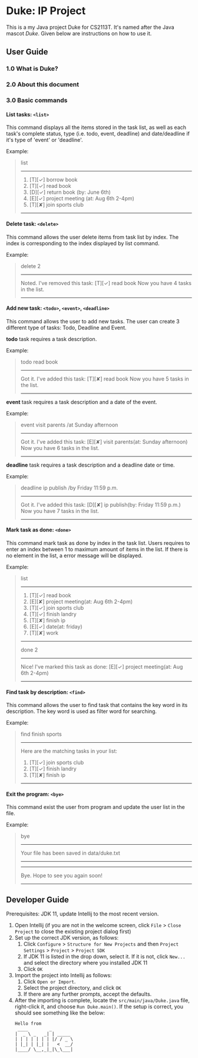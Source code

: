 # Duke: IP Project

This is a my Java project Duke for CS2113T. It's named after the Java mascot _Duke_. Given below are instructions on how to use it.

## User Guide

### 1.0 What is Duke? 

### 2.0 About this document


### 3.0 Basic commands

   #### List tasks: `<list>`
   This command displays all the items stored in the task list, as well as each task's complete status, type (i.e. todo, event, deadline) and date/deadline if it's type of 'event' or 'deadline'.
   
   Example:
   > list
   >   ____________________________________________________________
   >   1. [T][✓] borrow book
   >   2. [T][✓] read book
   >   3. [D][✓] return book (by: June 6th)
   >   4. [E][✓] project meeting (at: Aug 6th 2-4pm)
   >   5. [T][✘] join sports club
   >   ____________________________________________________________
   
   
   #### Delete task: `<delete>`
   This command allows the user delete items from task list by index. The index is corresponding to the index displayed by list command.
   
   Example:
   > delete 2
   >   ____________________________________________________________
   >   Noted. I've removed this task:
   >   [T][✓] read book
   >   Now you have 4 tasks in the list.
   >   ____________________________________________________________
  
  
   #### Add new task: `<todo>`, `<event>`, `<deadline>`
   This command allows the user to add new tasks. The user can create 3 different type of tasks: Todo, Deadline and Event.
   
   **todo** task requires a task description.
   
   Example:
   > todo read book
   >   ____________________________________________________________
   >   Got it. I've added this task:
   >   [T][✘] read book
   >   Now you have 5 tasks in the list.
   >   ____________________________________________________________
   
   **event** task requires a task description and a date of the event.
   
   Example:
   > event visit parents /at Sunday afternoon
   >   ____________________________________________________________
   >   Got it. I've added this task:
   >   [E][✘] visit parents(at: Sunday afternoon)
   >   Now you have 6 tasks in the list.
   >   ____________________________________________________________
   
   **deadline** task requires a task description and a deadline date or time.
   
   Example:
   > deadline ip publish /by Friday 11:59 p.m.
   >   ____________________________________________________________
   >   Got it. I've added this task:
   >   [D][✘] ip publish(by: Friday 11:59 p.m.)
   >   Now you have 7 tasks in the list.
   >   ____________________________________________________________
   
   
   #### Mark task as done: `<done>`
   This command mark task as done by index in the task list. Users requires to enter an index between 1 to maximum amount of items in the list. If there is no element in the list, a error message will be displayed.
   
   Example:
   > list
   >   ____________________________________________________________
   >   1. [T][✓] read book
   >   2. [E][✘] project meeting(at: Aug 6th 2-4pm)
   >   3. [T][✓] join sports club
   >   4. [T][✓] finish landry
   >   5. [T][✘] finish ip
   >   6. [E][✓] date(at: friday)
   >   7. [T][✘] work
   >   ____________________________________________________________
   > done 2
   >   ____________________________________________________________
   >   Nice! I've marked this task as done:
   >   [E][✓] project meeting(at: Aug 6th 2-4pm)
   >   ____________________________________________________________
   
   
   #### Find task by description: `<find>`
   This command allows the user to find task that contains the key word in its description. The key word is used as filter word for searching.
   
   Example: 
   > find finish sports
   >   ____________________________________________________________
   >   Here are the matching tasks in your list:
   >   1. [T][✓] join sports club
   >   2. [T][✓] finish landry
   >   3. [T][✘] finish ip
   >   ____________________________________________________________
   
   #### Exit the program: `<bye>`
   This command exist the user from program and update the user list in the file.
   
   Example:
   > bye
   >   ____________________________________________________________
   >   Your file has been saved in data/duke.txt
   >   ____________________________________________________________
   >   ____________________________________________________________
   >   Bye. Hope to see you again soon!
   >   ____________________________________________________________


## Developer Guide

Prerequisites: JDK 11, update Intellij to the most recent version.

1. Open Intellij (if you are not in the welcome screen, click `File` > `Close Project` to close the existing project dialog first)
1. Set up the correct JDK version, as follows:
   1. Click `Configure` > `Structure for New Projects` and then `Project Settings` > `Project` > `Project SDK`
   1. If JDK 11 is listed in the drop down, select it. If it is not, click `New...` and select the directory where you installed JDK 11
   1. Click `OK`
1. Import the project into Intellij as follows:
   1. Click `Open or Import`.
   1. Select the project directory, and click `OK`
   1. If there are any further prompts, accept the defaults.
1. After the importing is complete, locate the `src/main/java/Duke.java` file, right-click it, and choose `Run Duke.main()`. If the setup is correct, you should see something like the below:
   ```
   Hello from
    ____        _        
   |  _ \ _   _| | _____ 
   | | | | | | | |/ / _ \
   | |_| | |_| |   <  __/
   |____/ \__,_|_|\_\___|
   ```
